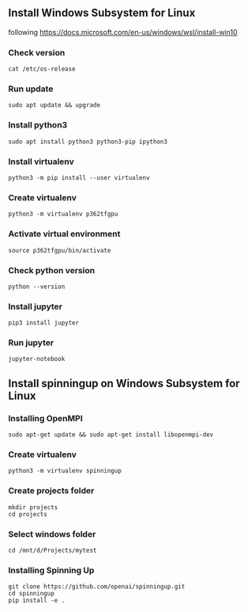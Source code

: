 ## Install Windows Subsystem for Linux 
following https://docs.microsoft.com/en-us/windows/wsl/install-win10

### Check version
```
cat /etc/os-release
```
### Run update
```
sudo apt update && upgrade
```
### Install python3
```
sudo apt install python3 python3-pip ipython3
```
### Install virtualenv
```
python3 -m pip install --user virtualenv
```
### Create virtualenv
```
python3 -m virtualenv p362tfgpu
```
### Activate virtual environment
```
source p362tfgpu/bin/activate
```
### Check python version
```
python --version
```
### Install jupyter
```
pip3 install jupyter
```
### Run jupyter
```
jupyter-notebook
```

## Install spinningup on Windows Subsystem for Linux
### Installing OpenMPI
```
sudo apt-get update && sudo apt-get install libopenmpi-dev
```
### Create virtualenv
```
python3 -m virtualenv spinningup
```
### Create projects folder
```
mkdir projects
cd projects
```
### Select windows folder
```
cd /mnt/d/Projects/mytest
```
### Installing Spinning Up
```
git clone https://github.com/openai/spinningup.git
cd spinningup
pip install -e .
```
